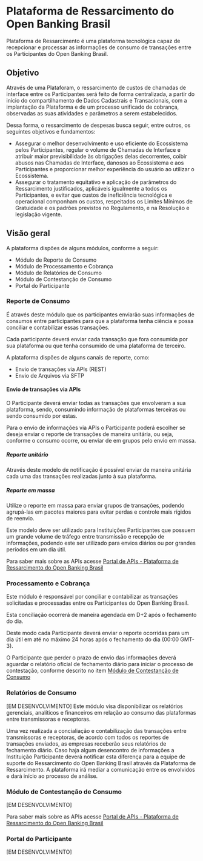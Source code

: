# Plataforma de Ressarcimento do Open Banking Brasil

Plataforma de Ressarcimento é uma plataforma tecnológica capaz de recepcionar e processar as informações de consumo de transações entre os Participantes do Open Banking Brasil.

## Objetivo

Através de uma Plataforam, o ressarcimento de custos de chamadas de interface entre os Participantes será feito de forma centralizada, a partir do início do compartilhamento de Dados Cadastrais e Transacionais, com a implantação da Plataforma e de um processo unificado de cobrança, observadas as suas atividades e parâmetros a serem estabelecidos.

Dessa forma, o ressarcimento de despesas busca seguir, entre outros, os seguintes objetivos e fundamentos:

 - Assegurar o melhor desenvolvimento e uso eficiente do Ecossistema pelos Participantes, regular o volume de Chamadas de Interface e atribuir maior previsibilidade às obrigações delas decorrentes, coibir abusos nas Chamadas de Interface, danosos ao Ecossistema e aos Participantes e proporcionar melhor experiência do usuário ao utilizar o Ecossistema.
 - Assegurar o tratamento equitativo e aplicação de parâmetros do Ressarcimento justificados, aplicáveis igualmente a todos os Participantes, e evitar que custos de ineficiência tecnológica e operacional componham os custos, respeitados os Limites Mínimos de Gratuidade e os padrões previstos no Regulamento, e na Resolução e legislação vigente.

## Visão geral

A plataforma dispões de alguns módulos, conforme a seguir:

- Módulo de Reporte de Consumo
- Módulo de Processamento e Cobrança
- Módulo de Relatórios de Consumo
- Módulo de Contestanção de Consumo
- Portal do Participante

### Reporte de Consumo

É através deste módulo que os participantes enviarão suas informações de consumos entre participantes para que a plataforma tenha ciência e possa conciliar e contabilizar essas transações. 

Cada participante deverá enviar cada transação que fora consumida por sua plataforma ou que tenha consumido de uma plataforma de terceiro. 

A plataforma dispões de alguns canais de reporte, como:

- Envio de transações via APIs (REST)
- Envio de Arquivos via SFTP 

#### Envio de transações via APIs
O Participante deverá enviar todas as transações que envolveram a sua plataforma, sendo, consumindo informação de plataformas terceiras ou sendo consumido por estas.

Para o envio de informações via APIs o Participante poderá escolher se deseja enviar o reporte de transações de maneira unitária, ou seja, conforme o consumo ocorre, ou enviar de em grupos pelo envio em massa. 

##### Reporte unitário
Através deste modelo de notificação é possível enviar de maneira unitária cada uma das transações realizadas junto à sua plataforma. 

##### Reporte em massa
Utilize o reporte em massa para enviar grupos de transações, podendo agrupá-las em pacotes maiores para evitar perdas e controle mais rígidos de reenvio.

Este modelo deve ser utilizado para Instituições Participantes que possuem um grande volume de tráfego entre transmissão e recepção de informações, podendo este ser utilizado para envios diários ou por grandes períodos em um dia útil.

Para saber mais sobre as APIs acesse [Portal de APIs - Plataforma de Ressarcimento do Open Banking Brasil](https://ressarcimento.opbkdev.smartfylabs.com/api-docs/)

### Processamento e Cobrança
Este módulo é responsável por conciliar e contabilizar as transações solicitadas e processadas entre os Participantes do Open Banking Brasil. 

Esta conciliação ocorrerá de maneira agendada em D+2 após o fechamento do dia. 

Deste modo cada Participante deverá enviar o reporte ocorridas para um dia útil em até no máximo 24 horas após o fechamento do dia (00:00 GMT-3).

O Participante que perder o prazo de envio das informações deverá aguardar o relatório oficial de fechamento diário para iniciar o processo de contestação, conforme descrito no item [Módulo de Contestanção de Consumo](#módulo-de-contestação-de-consumo)

### Relatórios de Consumo
[EM DESENVOLVIMENTO]
Este módulo visa disponibilizar os relatórios gerenciais, analíticos e financeiros em relação ao consumo das plataformas entre transmissoras e receptoras.

Uma vez realizada a concialiação e contabilização das transações entre transmissoras e receptoras, de acordo com todos os reportes de transações enviados, as empresas receberão seus relatórios de fechamento diário. Caso haja algum desencontro de informações a Instituição Participante deverá notificar esta diferença para a equipe de suporte do Ressarcimento do Open Banking Brasil através da Plataforma de Ressarcimento. A plataforma irá mediar a comunicação entre os envolvidos e dará início ao processo de análise.

### Módulo de Contestanção de Consumo
[EM DESENVOLVIMENTO]

Para saber mais sobre as APIs acesse [Portal de APIs - Plataforma de Ressarcimento do Open Banking Brasil](https://ressarcimento.opbkdev.smartfylabs.com/api-docs/)

### Portal do Participante
[EM DESENVOLVIMENTO]